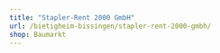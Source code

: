 ```yaml
---
title: "Stapler-Rent 2000 GmbH"
url: /bietigheim-bissingen/stapler-rent-2000-gmbh/
shop: Baumarkt
---
```

